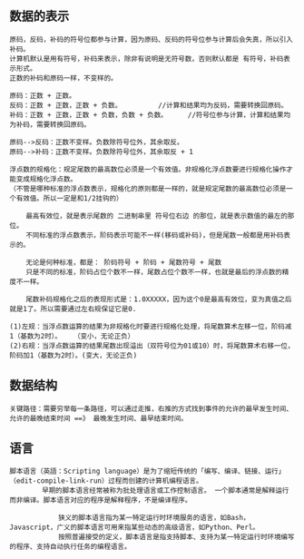 

## 数据的表示
   
    原码，反码，补码的符号位都参与计算，因为原码、反码的符号位参与计算后会失真，所以引入补码。
    计算机默认是用有符号，补码来表示，除非有说明是无符号数，否则默认都是 有符号，补码表示形式。
    正数的补码和原码一样，不变样的。
    
    原码：正数 + 正数。
    反码：正数 + 正数，正数 + 负数。         //计算和结果均为反码，需要转换回原码。
    补码：正数 + 正数，正数 + 负数，负数 + 负数。     //符号位参与计算，计算和结果均为补码，需要转换回原码。

    原码-->反码：正数不变样。负数除符号位外，其余取反。
    原码-->补码：正数不变样。负数除符号位外，其余取反 + 1
    
    浮点数的规格化：规定尾数的最高数位必须是一个有效值。非规格化浮点数要进行规格化操作才能变成规格化浮点数。
    （不管是哪种标准的浮点数表示，规格化的原则都是一样的，就是规定尾数的最高数位必须是一个有效值。所以一定是和1/2挂钩的）
    
        最高有效位，就是表示尾数的 二进制串里 符号位右边 的那位，就是表示数值的最左的那位。
        不同标准的浮点数表示，阶码表示可能不一样(移码或补码)，但是尾数一般都是用补码表示的。
        
        无论是何种标准，都是： 阶码符号 + 阶码 + 尾数符号 + 尾数
        只是不同的标准，阶码占位个数不一样，尾数占位个数不一样，也就是最后的浮点数的精度不一样。
        
        尾数补码规格化之后的表现形式是：1.0XXXXX，因为这个0是最高有效位，变为真值之后就是1了。所以需要通过左右规保证它是0.

    (1)左规：当浮点数运算的结果为非规格化时要进行规格化处理，将尾数算术左移一位，阶码减1（基数为2时）。   （变小，无论正负）
    (2)右规：当浮点数运算的结果尾数出现溢出（双符号位为01或10）时，将尾数算术右移一位，阶码加1（基数为2时）。(变大，无论正负)
    
    

## 数据结构
    关键路径：需要穷举每一条路径，可以通过走推，右推的方式找到事件的允许的最早发生时间、允许的最晚结束时间 ==》 最晚发生时间、最早结束时间。
    
        

## 语言

    脚本语言（英語：Scripting language）是为了缩短传统的「编写、编译、链接、运行」（edit-compile-link-run）过程而创建的计算机编程语言。
            早期的脚本语言经常被称为批处理语言或工作控制语言。 一个脚本通常是解释运行而非编译。脚本语言对应的程序是解释程序，不是编译程序。
            
                狭义的脚本语言指为某一特定运行时环境服务的语言，如Bash，Javascript，广义的脚本语言可用来指某些动态的高级语言，如Python、Perl。
                按照普遍接受的定义，脚本语言是指支持脚本、支持为某一特定运行时环境编写的程序、支持自动执行任务的编程语言。
            


